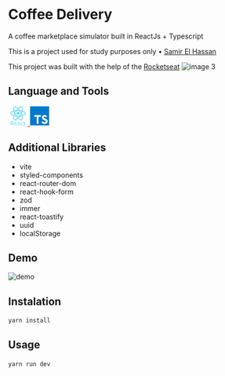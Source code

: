 # Coffee Delivery

A coffee marketplace simulator built in ReactJs + Typescript

This is a project used for study purposes only • [Samir El Hassan](https://github.com/samirelhassann)

This project was built with the help of the [Rocketseat](https://www.rocketseat.com.br/) ![image 3](https://user-images.githubusercontent.com/91634008/206936638-05d22d2f-4c3a-4f45-861f-ff6fe1db990d.png)


## Language and Tools

<p align="left"> <a href="https://reactjs.org/" target="_blank" rel="noreferrer"> <img src="https://raw.githubusercontent.com/devicons/devicon/master/icons/react/react-original-wordmark.svg" alt="react" width="40" height="40"/> </a> <a href="https://www.typescriptlang.org/" target="_blank" rel="noreferrer"> <img src="https://raw.githubusercontent.com/devicons/devicon/master/icons/typescript/typescript-original.svg" alt="typescript" width="40" height="40"/> </a> </p>

## Additional Libraries

- vite
- styled-components
- react-router-dom
- react-hook-form
- zod
- immer
- react-toastify
- uuid
- localStorage


## Demo

![demo](https://user-images.githubusercontent.com/91634008/215579750-17f4e7ca-2004-4563-8134-4f1fc6bcd08d.gif)

## Instalation

```bash
yarn install
```

## Usage

```bash
yarn run dev
```
